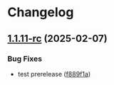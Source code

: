 # Changelog

## [1.1.11-rc](https://github.com/sonderformat-llc/snowfall-wpp/compare/v1.1.10...v1.1.11-rc) (2025-02-07)


### Bug Fixes

* test prerelease ([f889f1a](https://github.com/sonderformat-llc/snowfall-wpp/commit/f889f1a5d02f7fddcebcba5dce212380b6375ae6))
